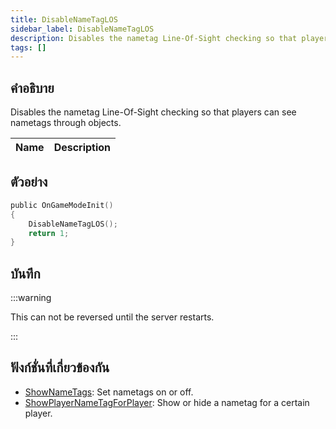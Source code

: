 ```yaml
---
title: DisableNameTagLOS
sidebar_label: DisableNameTagLOS
description: Disables the nametag Line-Of-Sight checking so that players can see nametags through objects.
tags: []
---
```


## คำอธิบาย

Disables the nametag Line-Of-Sight checking so that players can see nametags through objects.

| Name | Description |
| ---- | ----------- |


## ตัวอย่าง

```c
public OnGameModeInit()
{
    DisableNameTagLOS();
    return 1;
}
```

## บันทึก

:::warning

This can not be reversed until the server restarts.

:::

## ฟังก์ชั่นที่เกี่ยวข้องกัน

- [ShowNameTags](ShowNameTags): Set nametags on or off.
- [ShowPlayerNameTagForPlayer](ShowPlayerNameTagForPlayer): Show or hide a nametag for a certain player.
